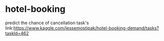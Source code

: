 # hotel-booking
predict the chance of cancellation
task's link:https://www.kaggle.com/jessemostipak/hotel-booking-demand/tasks?taskId=462
